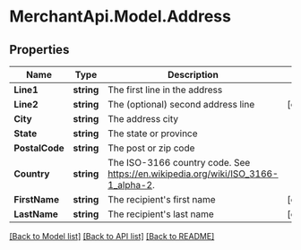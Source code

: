# MerchantApi.Model.Address
## Properties

Name | Type | Description | Notes
------------ | ------------- | ------------- | -------------
**Line1** | **string** | The first line in the address | 
**Line2** | **string** | The (optional) second address line | [optional] 
**City** | **string** | The address city | 
**State** | **string** | The state or province | 
**PostalCode** | **string** | The post or zip code | 
**Country** | **string** | The ISO-3166 country code. See https://en.wikipedia.org/wiki/ISO_3166-1_alpha-2. | 
**FirstName** | **string** | The recipient&#39;s first name | [optional] 
**LastName** | **string** | The recipient&#39;s last name | [optional] 

[[Back to Model list]](../README.md#documentation-for-models) [[Back to API list]](../README.md#documentation-for-api-endpoints) [[Back to README]](../README.md)

